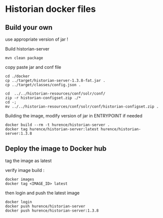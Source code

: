 Historian docker files
======================

Build your own
--------------

use appropriate version of jar !

Build historian-server

```shell script
mvn clean package
```

copy paste jar and conf file

```shell script
cd ./docker
cp ../target/historian-server-1.3.8-fat.jar .
cp ../target/classes/config.json .

cd  ../../historian-resources/conf/solr/conf/
zip -r historian-configset.zip ./*
cd -;
mv ../../historian-resources/conf/solr/conf/historian-configset.zip .

```  
  
Building the image, modify version of jar in ENTRYPOINT if needed

```shell script
docker build --rm -t hurence/historian-server .
docker tag hurence/historian-server:latest hurence/historian-server:1.3.8
```

Deploy the image to Docker hub
------------------------------

tag the image as latest

verify image build :

```shell script
docker images
docker tag <IMAGE_ID> latest
```

then login and push the latest image

```shell script
docker login
docker push hurence/historian-server
docker push hurence/historian-server:1.3.8
````


